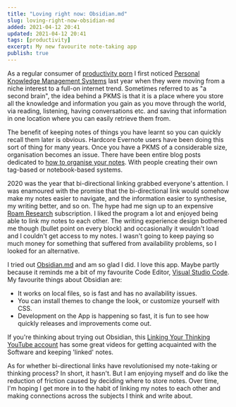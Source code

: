 ```yaml
---
title: "Loving right now: Obsidian.md"
slug: loving-right-now-obsidian-md
added: 2021-04-12 20:41
updated: 2021-04-12 20:41
tags: [productivity]
excerpt: My new favourite note-taking app
publish: true
---
```


As a regular consumer of [productivity porn](https://medium.com/thinking-about-thinking/the-trap-of-productivity-porn-7173d1cc6f95) I first noticed [Personal Knowledge Management Systems](https://en.wikipedia.org/wiki/Personal_knowledge_management) last year when they were moving from a niche interest to a full-on internet trend. Sometimes referred to as "a second brain", the idea behind a PKMS is that it is a place where you store all the knowledge and information you gain as you move through the world, via reading, listening, having conversations etc. and saving that information in one location where you can easily retrieve them from.

The benefit of keeping notes of things you have learnt so you can quickly recall them later is obvious. Hardcore Evernote users have been doing this sort of thing for many years. Once you have a PKMS of a considerable size, organisation becomes an issue. There have been entire blog posts dedicated to [how to organise your notes](https://evernote.com/blog/stacey-harmon-michael-hyatt-wrong-organizing-evernote-tags/). With people creating their own tag-based or notebook-based systems.

2020 was the year that bi-directional linking grabbed everyone's attention. I was enamoured with the promise that the bi-directional link would somehow make my notes easier to navigate, and the information easier to synthesise, my writing better, and so on. The hype had me sign up to an expensive [Roam Research](https://roamresearch.com/) subscription. I liked the program a lot and enjoyed being able to link my notes to each other. The writing experience design bothered me though (bullet point on every block) and occasionally it wouldn't load and I couldn't get access to my notes. I wasn't going to keep paying so much money for something that suffered from availability problems, so I looked for an alternative.

I tried out [Obsidian.md](https://obsidian.md/) and am so glad I did. I love this app. Maybe partly because it reminds me a bit of my favourite Code Editor, [Visual Studio Code](https://code.visualstudio.com/). My favourite things about Obsidian are:
- It works on local files, so is fast and has no availability issues.
- You can install themes to change the look, or customize yourself with CSS.
- Development on the App is happening so fast, it is fun to see how quickly releases and improvements come out.

If you're thinking about trying out Obsidian, this [Linking Your Thinking YouTube account](https://www.youtube.com/channel/UC85D7ERwhke7wVqskV_DZUA) has some great videos for getting acquainted with the Software and keeping 'linked' notes.

As for whether bi-directional links have revolutionised my note-taking or thinking process? In short, it hasn't. But I am enjoying myself and do like the reduction of friction caused by deciding where to store notes. Over time, I'm hoping I get more in to the habit of linking my notes to each other and making connections across the subjects I think and write about.